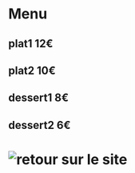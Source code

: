 # Menu

## plat1 12€
## plat2 10€

## dessert1 8€
## dessert2 6€

# ![retour sur le site]("https://berru-g.github.io/berru-g/resto/index.html")